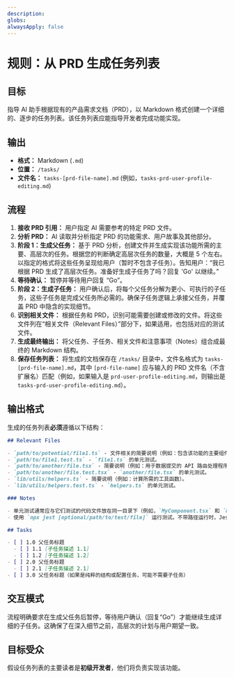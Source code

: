 ```yaml
---
description: 
globs: 
alwaysApply: false
---
```


# 规则：从 PRD 生成任务列表

## 目标

指导 AI 助手根据现有的产品需求文档（PRD），以 Markdown 格式创建一个详细的、逐步的任务列表。该任务列表应能指导开发者完成功能实现。

## 输出

- **格式：** Markdown (`.md`)
- **位置：** `/tasks/`
- **文件名：** `tasks-[prd-file-name].md` (例如，`tasks-prd-user-profile-editing.md`)

## 流程

1.  **接收 PRD 引用：** 用户指定 AI 需要参考的特定 PRD 文件。
2.  **分析 PRD：** AI 读取并分析指定 PRD 的功能需求、用户故事及其他部分。
3.  **阶段 1：生成父任务：** 基于 PRD 分析，创建文件并生成实现该功能所需的主要、高层次的任务。根据您的判断确定高层次任务的数量，大概是 5 个左右。以指定的格式将这些任务呈现给用户（暂时不包含子任务）。告知用户：“我已根据 PRD 生成了高层次任务。准备好生成子任务了吗？回复 'Go' 以继续。”
4.  **等待确认：** 暂停并等待用户回复 “Go”。
5.  **阶段 2：生成子任务：** 用户确认后，将每个父任务分解为更小、可执行的子任务，这些子任务是完成父任务所必需的。确保子任务逻辑上承接父任务，并覆盖 PRD 中隐含的实现细节。
6.  **识别相关文件：** 根据任务和 PRD，识别可能需要创建或修改的文件。将这些文件列在“相关文件（Relevant Files）”部分下，如果适用，也包括对应的测试文件。
7.  **生成最终输出：** 将父任务、子任务、相关文件和注意事项（Notes）组合成最终的 Markdown 结构。
8.  **保存任务列表：** 将生成的文档保存在 `/tasks/` 目录中，文件名格式为 `tasks-[prd-file-name].md`，其中 `[prd-file-name]` 应与输入的 PRD 文件名（不含扩展名）匹配（例如，如果输入是 `prd-user-profile-editing.md`，则输出是 `tasks-prd-user-profile-editing.md`）。

## 输出格式

生成的任务列表**必须**遵循以下结构：

```markdown
## Relevant Files

- `path/to/potential/file1.ts` - 文件相关的简要说明（例如：包含该功能的主要组件）。
- `path/to/file1.test.ts` - `file1.ts` 的单元测试。
- `path/to/another/file.tsx` - 简要说明（例如：用于数据提交的 API 路由处理程序）。
- `path/to/another/file.test.tsx` - `another/file.tsx` 的单元测试。
- `lib/utils/helpers.ts` - 简要说明（例如：计算所需的工具函数）。
- `lib/utils/helpers.test.ts` - `helpers.ts` 的单元测试。

### Notes

- 单元测试通常应与它们测试的代码文件放在同一目录下（例如，`MyComponent.tsx` 和 `MyComponent.test.tsx` 在同一目录）。
- 使用 `npx jest [optional/path/to/test/file]` 运行测试。不带路径运行时，Jest 将执行其配置找到的所有测试。

## Tasks

- [ ] 1.0 父任务标题
  - [ ] 1.1 [子任务描述 1.1]
  - [ ] 1.2 [子任务描述 1.2]
- [ ] 2.0 父任务标题
  - [ ] 2.1 [子任务描述 2.1]
- [ ] 3.0 父任务标题（如果是纯粹的结构或配置任务，可能不需要子任务）
```

## 交互模式

流程明确要求在生成父任务后暂停，等待用户确认（回复“Go”）才能继续生成详细的子任务。这确保了在深入细节之前，高层次的计划与用户期望一致。

## 目标受众

假设任务列表的主要读者是**初级开发者**，他们将负责实现该功能。